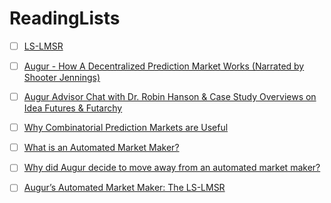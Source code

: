 # ReadingLists

- [ ] [LS-LMSR](https://notebook.community/FractalFlows/DAOResearch/notebooks/LS-LMSR)
- [ ] [Augur - How A Decentralized Prediction Market Works (Narrated by Shooter Jennings)](https://www.youtube.com/watch?v=yegyih591Jo&ab_channel=Augur)
- [ ] [Augur Advisor Chat with Dr. Robin Hanson & Case Study Overviews on Idea Futures & Futarchy](https://augur.mystrikingly.com/blog/augur-advisor-chat-with-dr-robin-hanson-case-study-overviews)
- [ ] [Why Combinatorial Prediction Markets are Useful](https://augur.mystrikingly.com/blog/why-combinatorial-prediction-markets-are-useful)
- [ ] [What is an Automated Market Maker?](https://augur.mystrikingly.com/blog/what-is-an-automated-market-maker)
- [ ] [Why did Augur decide to move away from an automated market maker?](https://augur.stackexchange.com/questions/104/why-did-augur-decide-to-move-away-from-an-automated-market-maker)
- [ ] [Augur’s Automated Market Maker: The LS-LMSR](https://augur.mystrikingly.com/blog/augur-s-automated-market-maker-the-ls-lmsr)


